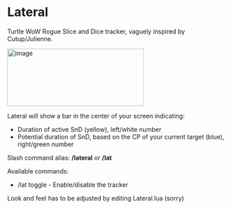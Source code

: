 # Lateral
Turtle WoW Rogue Slice and Dice tracker, vaguely inspired by Cutup/Julienne.

<img width="313" height="132" alt="image" src="https://github.com/user-attachments/assets/08941e0b-7dd0-4920-8f73-dae3c248e096" />

Lateral will show a bar in the center of your screen indicating:
* Duration of active SnD (yellow), left/white number
* Potential duration of SnD, based on the CP of your current target (blue), right/green number

Slash command alias:
**/lateral** or **/lat**

Available commands:
* /lat toggle - Enable/disable the tracker

Look and feel has to be adjusted by editing Lateral.lua (sorry)
